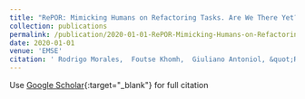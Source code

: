 ```yaml
---
title: "RePOR: Mimicking Humans on Refactoring Tasks. Are We There Yet?,"
collection: publications
permalink: /publication/2020-01-01-RePOR-Mimicking-Humans-on-Refactoring-Tasks-Are-We-There-Yet
date: 2020-01-01
venue: 'EMSE'
citation: ' Rodrigo Morales,  Foutse Khomh,  Giuliano Antoniol, &quot;RePOR: Mimicking Humans on Refactoring Tasks. Are We There Yet?,.&quot; EMSE, 2020.'
---
```

Use [Google Scholar](https://scholar.google.com/scholar?q=RePOR:+Mimicking+Humans+on+Refactoring+Tasks.+Are+We+There+Yet?,){:target="_blank"} for full citation